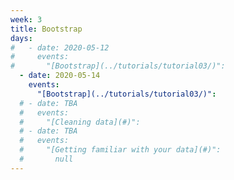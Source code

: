 ```yaml
---
week: 3
title: Bootstrap
days:
#   - date: 2020-05-12
#     events:
#       "[Bootstrap](../tutorials/tutorial03/)":
  - date: 2020-05-14
    events:
      "[Bootstrap](../tutorials/tutorial03/)":
  # - date: TBA
  #   events:
  #     "[Cleaning data](#)":
  # - date: TBA
  #   events:
  #     "[Getting familiar with your data](#)":
  #       null
---
```

